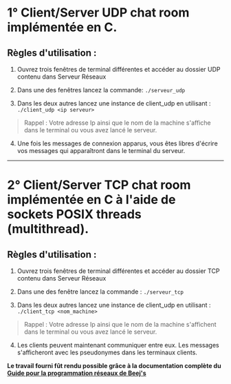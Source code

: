 # 1° Client/Server UDP chat room implémentée en C.

## Règles d'utilisation :

1)  Ouvrez trois fenêtres de terminal différentes et accéder au dossier UDP contenu dans Serveur Réseaux

2)  Dans une des fenêtres lancez la commande: `./serveur_udp`

3)  Dans les deux autres lancez une instance de client_udp en utilisant : `./client_udp <ip serveur>`
> Rappel : Votre adresse Ip ainsi que le nom de la machine s'affiche dans le terminal ou vous avez lancé le serveur.

4)  Une fois les messages de connexion apparus, vous êtes libres d'écrire vos messages qui apparaîtront dans le terminal du serveur.

---

# 2° Client/Server TCP chat room implémentée en C à l'aide de sockets POSIX threads (multithread).

## Règles d'utilisation :

1)  Ouvrez trois fenêtres de terminal différentes et accéder au dossier TCP contenu dans Serveur Réseaux

2)  Dans une  des fenêtre lancez la commande : `./serveur_tcp`

3)  Dans les deux autres lancez une instance de client_udp en utilisant : `./client_tcp <nom_machine>`
> Rappel : Votre adresse Ip ainsi que le nom de la machine s'affichent dans le terminal ou vous avez lancé le serveur.

4)  Les clients peuvent maintenant communiquer entre eux. Les messages s'afficheront avec les pseudonymes dans les terminaux clients.


**Le travail fourni fût rendu possible grâce à la documentation complète du [Guide pour la programmation réseaux de Beej's](http://vidalc.chez.com/lf/socket.html)**
